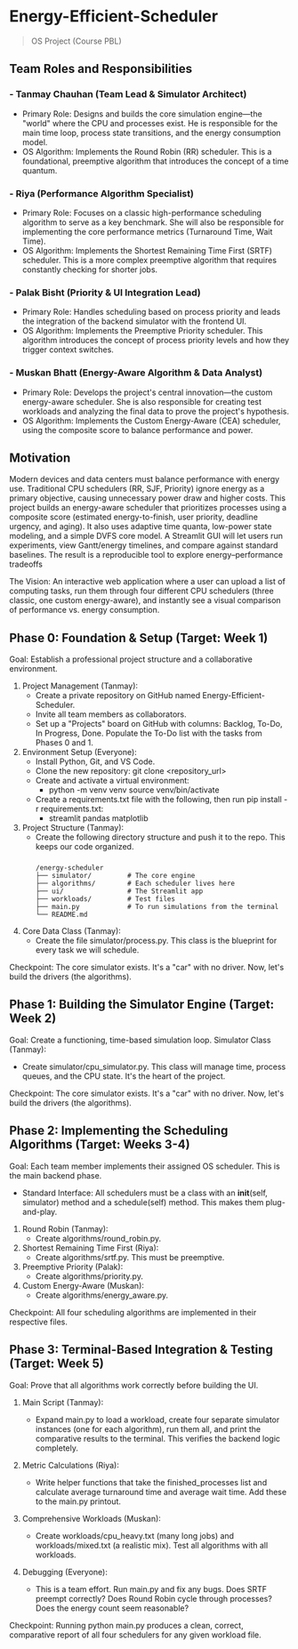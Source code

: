 # Energy-Efficient-Scheduler
> OS Project (Course PBL)

## Team Roles and Responsibilities

### - Tanmay Chauhan (Team Lead & Simulator Architect)
  - Primary Role: Designs and builds the core simulation engine—the "world" where the CPU and processes exist. He is responsible for the main time loop, process state transitions, and the energy consumption model.
- OS Algorithm: Implements the Round Robin (RR) scheduler. This is a foundational, preemptive algorithm that introduces the concept of a time quantum.

### - Riya (Performance Algorithm Specialist)
  - Primary Role: Focuses on a classic high-performance scheduling algorithm to serve as a key benchmark. She will also be responsible for implementing the core performance metrics (Turnaround Time, Wait Time).
- OS Algorithm: Implements the Shortest Remaining Time First (SRTF) scheduler. This is a more complex preemptive algorithm that requires constantly checking for shorter jobs.

### - Palak Bisht (Priority & UI Integration Lead)
  - Primary Role: Handles scheduling based on process priority and leads the integration of the backend simulator with the frontend UI.
- OS Algorithm: Implements the Preemptive Priority scheduler. This algorithm introduces the concept of process priority levels and how they trigger context switches.

### - Muskan Bhatt (Energy-Aware Algorithm & Data Analyst)
  - Primary Role: Develops the project's central innovation—the custom energy-aware scheduler. She is also responsible for creating test workloads and analyzing the final data to prove the project's hypothesis.
- OS Algorithm: Implements the Custom Energy-Aware (CEA) scheduler, using the composite score to balance performance and power.

## Motivation
Modern devices and data centers must balance performance with energy use. Traditional CPU schedulers (RR, SJF, Priority) ignore energy as a primary objective, causing unnecessary power draw and higher costs. This project builds an energy-aware scheduler that prioritizes processes using a composite score (estimated energy-to-finish, user priority, deadline urgency, and aging). It also uses adaptive time quanta, low-power state modeling, and a simple DVFS core model. A
Streamlit GUI will let users run experiments, view Gantt/energy timelines, and compare against standard baselines. The result is a reproducible tool to explore energy–performance tradeoffs

The Vision: An interactive web application where a user can upload a list of computing tasks, run them through four different CPU schedulers (three classic, one custom energy-aware), and instantly see a visual comparison of performance vs. energy consumption.


## Phase 0: Foundation & Setup (Target: Week 1)
Goal: Establish a professional project structure and a collaborative environment.
 1. Project Management (Tanmay):
    - Create a private repository on GitHub named Energy-Efficient-Scheduler.
    - Invite all team members as collaborators.
    - Set up a "Projects" board on GitHub with columns: Backlog, To-Do, In Progress, Done. Populate the To-Do list with the tasks from Phases 0 and 1.
 2. Environment Setup (Everyone):
    - Install Python, Git, and VS Code.
    - Clone the new repository: git clone <repository_url>
    - Create and activate a virtual environment:
       - python -m venv venv
         source venv/bin/activate
    - Create a requirements.txt file with the following, then run pip install -r requirements.txt:
       - streamlit
         pandas
         matplotlib
  3. Project Structure (Tanmay):
     - Create the following directory structure and push it to the repo. This keeps our code organized.
        ###
           /energy-scheduler
           ├── simulator/         # The core engine
           ├── algorithms/        # Each scheduler lives here
           ├── ui/                # The Streamlit app
           ├── workloads/         # Test files
           ├── main.py            # To run simulations from the terminal
           └── README.md
  4. Core Data Class (Tanmay):
     - Create the file simulator/process.py. This class is the blueprint for every task we will schedule.

  Checkpoint: The core simulator exists. It's a "car" with no driver. Now, let's build the drivers (the algorithms).

## Phase 1: Building the Simulator Engine (Target: Week 2)
Goal: Create a functioning, time-based simulation loop.
Simulator Class (Tanmay):
  - Create simulator/cpu_simulator.py. This class will manage time, process queues, and the CPU state. It's the heart of the project.

Checkpoint: The core simulator exists. It's a "car" with no driver. Now, let's build the drivers (the algorithms).

## Phase 2: Implementing the Scheduling Algorithms (Target: Weeks 3-4)
Goal: Each team member implements their assigned OS scheduler. This is the main backend phase.
  - Standard Interface: All schedulers must be a class with an __init__(self, simulator) method and a schedule(self) method. This makes them plug-and-play.

  1. Round Robin (Tanmay):
     - Create algorithms/round_robin.py.
  2. Shortest Remaining Time First (Riya):
     - Create algorithms/srtf.py. This must be preemptive.
  4. Preemptive Priority (Palak):
     - Create algorithms/priority.py.
  5. Custom Energy-Aware (Muskan):
     - Create algorithms/energy_aware.py.

Checkpoint: All four scheduling algorithms are implemented in their respective files.

## Phase 3: Terminal-Based Integration & Testing (Target: Week 5)
Goal: Prove that all algorithms work correctly before building the UI.

  1. Main Script (Tanmay):
     - Expand main.py to load a workload, create four separate simulator instances (one for each algorithm), run them all, and print the comparative results to the terminal. This verifies the backend logic completely.

  2. Metric Calculations (Riya):
     - Write helper functions that take the finished_processes list and calculate average turnaround time and average wait time. Add these to the main.py printout.

  3. Comprehensive Workloads (Muskan):
     - Create workloads/cpu_heavy.txt (many long jobs) and workloads/mixed.txt (a realistic mix). Test all algorithms with all workloads.

  4. Debugging (Everyone):
     - This is a team effort. Run main.py and fix any bugs. Does SRTF preempt correctly? Does Round Robin cycle through processes? Does the energy count seem reasonable?

Checkpoint: Running python main.py produces a clean, correct, comparative report of all four schedulers for any given workload file.
